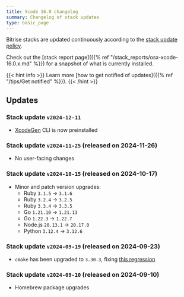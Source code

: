 ```yaml
---
title: Xcode 16.0 changelog
summary: Changelog of stack updates
type: basic_page
---
```


Bitrise stacks are updated continuously according to the [stack update policy](https://devcenter.bitrise.io/en/infrastructure/build-stacks/stack-update-policy.html).

Check out the [stack report page]({{% ref "/stack_reports/osx-xcode-16.0.x.md" %}}) for a snapshot of what is currently installed.

{{< hint info >}}
Learn more [how to get notified of updates]({{% ref "/tips/Get notified" %}}).
{{< /hint >}}

## Updates

### Stack update `v2024-12-11`

- [XcodeGen](https://github.com/yonaskolb/XcodeGen) CLI is now preinstalled

### Stack update `v2024-11-25` (released on 2024-11-26)

- No user-facing changes

### Stack update `v2024-10-15` (released on 2024-10-17)

- Minor and patch version upgrades:
  - Ruby `3.1.5` -> `3.1.6`
  - Ruby `3.2.4` -> `3.2.5`
  - Ruby `3.3.4` -> `3.3.5`
  - Go `1.21.10` -> `1.21.13`
  - Go `1.22.3` -> `1.22.7`
  - Node.js `20.13.1` -> `20.17.0`
  - Python `3.12.4` -> `3.12.6`

### Stack update `v2024-09-19` (released on 2024-09-23)

- `cmake` has been upgraded to `3.30.3`, fixing [this regression](https://gitlab.kitware.com/cmake/cmake/-/issues/26128)

### Stack update `v2024-09-10` (released on 2024-09-10)

- Homebrew package upgrades
